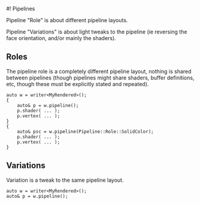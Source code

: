 #! Pipelines

Pipeline "Role" is about different pipeline layouts.

Pipeline "Variations" is about light tweaks to the pipeline (ie reversing the face orientation, and/or mainly the shaders).

## Roles

The pipeline role is a completely different pipeline layout, nothing is shared between pipelines (though pipelines might share shaders, buffer definitions, etc, though these must be explicitly stated and repeated).

    auto w = writer<MyRendered>();
    {
        auto& p = w.pipeline();
        p.shader( ... );
        p.vertex( ... );
    }
    {
        auto& psc = w.pipeline(Pipeline::Role::SolidColor);
        p.shader( ... );
        p.vertex( ... );
    }

## Variations

Variation is a tweak to the same pipeline layout. 

    auto w = writer<MyRendered>();
    auto& p = w.pipeline();
    
